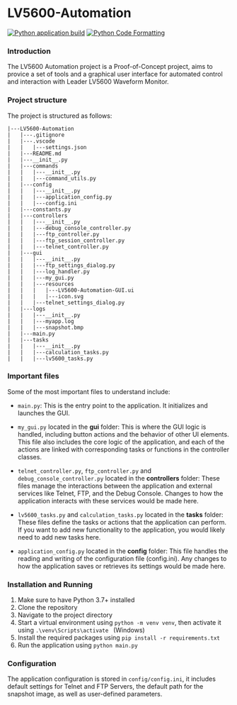# LV5600-Automation
[![Python application build](https://github.com/Ry3nG/LV5600-Automation/actions/workflows/main.yml/badge.svg)](https://github.com/Ry3nG/LV5600-Automation/actions/workflows/main.yml)
[![Python Code Formatting](https://github.com/Ry3nG/LV5600-Automation/actions/workflows/format.yml/badge.svg)](https://github.com/Ry3nG/LV5600-Automation/actions/workflows/format.yml)
### Introduction
The LV5600 Automation project is a Proof-of-Concept project, aims to provice a set of tools and a graphical user interface for automated control and interaction with Leader LV5600 Waveform Monitor.

### Project structure
The project is structured as follows:
```
|---LV5600-Automation
|   |---.gitignore
|   |---.vscode
|   |   |---settings.json
|   |---README.md
|   |---__init__.py
|   |---commands
|   |   |---__init__.py
|   |   |---command_utils.py
|   |---config
|   |   |---__init__.py
|   |   |---application_config.py       
|   |   |---config.ini
|   |---constants.py
|   |---controllers
|   |   |---__init__.py
|   |   |---debug_console_controller.py 
|   |   |---ftp_controller.py
|   |   |---ftp_session_controller.py   
|   |   |---telnet_controller.py        
|   |---gui
|   |   |---__init__.py
|   |   |---ftp_settings_dialog.py      
|   |   |---log_handler.py
|   |   |---my_gui.py
|   |   |---resources
|   |   |   |---LV5600-Automation-GUI.ui
|   |   |   |---icon.svg
|   |   |---telnet_settings_dialog.py   
|   |---logs
|   |   |---__init__.py
|   |   |---myapp.log
|   |   |---snapshot.bmp
|   |---main.py
|   |---tasks
|   |   |---__init__.py
|   |   |---calculation_tasks.py
|   |   |---lv5600_tasks.py
```
### Important files
Some of the most important files to understand include:

* ``main.py``: This is the entry point to the application. It initializes and launches the GUI.

* ``my_gui.py`` located in the **gui** folder: This is where the GUI logic is handled, including button actions and the behavior of other UI elements. This file also includes the core logic of the application, and each of the actions are linked with corresponding tasks or functions in the controller classes.

* ``telnet_controller.py``, ``ftp_controller.py`` and ``debug_console_controller.py`` located in the **controllers** folder: These files manage the interactions between the application and external services like Telnet, FTP, and the Debug Console. Changes to how the application interacts with these services would be made here.

* ``lv5600_tasks.py`` and ``calculation_tasks.py`` located in the **tasks** folder: These files define the tasks or actions that the application can perform. If you want to add new functionality to the application, you would likely need to add new tasks here.

* ``application_config.py`` located in the **config** folder: This file handles the reading and writing of the configuration file (config.ini). Any changes to how the application saves or retrieves its settings would be made here.
### Installation and Running
1. Make sure to have Python 3.7+ installed
2. Clone the repository
3. Navigate to the project directory
4. Start a virtual environment using `python -m venv venv`, then activate it using `.\venv\Scripts\activate ` (Windows)
5. Install the required packages using `pip install -r requirements.txt`
6. Run the application using `python main.py`

### Configuration
The application configuration is stored in `config/config.ini`, it includes default settings for Telnet and FTP Servers, the default path for the snapshot image, as well as user-defined parameters.


